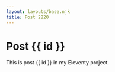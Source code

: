```yaml
---
layout: layouts/base.njk
title: Post 2820
---
```


# Post {{ id }}

This is post {{ id }} in my Eleventy project.
